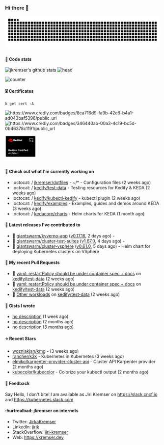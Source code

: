 ### Hi there 👋

<picture>
  <source media="(prefers-color-scheme: dark)" srcset="github-snake-dark.svg" />
  <source media="(prefers-color-scheme: light)" srcset="github-snake.svg" />
  <img alt="github-snake" src="github-snake.svg" />
</picture>

#### 📱 Code stats

![jkremser's github stats](https://github-readme-stats.vercel.app/api?username=jkremser&count_private=true&show_icons=true&hide_border=false&theme=tokyonight&title_color=5bcdec&bg_color=0d1117&border_radius=false) ![head](https://user-images.githubusercontent.com/535866/175570014-71166aaa-95f7-4a4f-869c-93a16481de4e.jpeg)



![counter](https://komarev.com/ghpvc/?username=jkremser&color=5bcdec&style=for-the-badge)

#### 🎖 Certificates
```
k get cert -A
```
<p align="left">
    <a style="text-decoration: none !important;" href="https://www.credly.com/badges/8ca716d9-fa9b-42e6-b4a1-ad043baf5396/public_url">
        <img src="https://training.linuxfoundation.org/wp-content/uploads/2022/11/CKA.png" alt="https://www.credly.com/badges/8ca716d9-fa9b-42e6-b4a1-ad043baf5396/public_url" width="110" height="110"/>
    </a>
    <a style="text-decoration: none !important;" href="https://www.credly.com/badges/346440ab-00a3-4c19-bc5d-0b46378c1191/public_url">
        <img src="https://training.linuxfoundation.org/wp-content/uploads/2022/11/CKS.png" alt="https://www.credly.com/badges/346440ab-00a3-4c19-bc5d-0b46378c1191/public_url" width="110" height="110"/>
    </a>
    <a style="text-decoration: none !important;" href="https://rhtapps.redhat.com/verify/?certId=120-194-022">
        <img src="./rhca.png" alt="https://rhtapps.redhat.com/verify/?certId=120-194-022" width="100" height="100"/>
    </a>
</p>

#### 👷 Check out what I'm currently working on

- :octocat: / [jkremser/dotfiles](https://github.com/jkremser/dotfiles) - ~/*  -  Configuration files (2 weeks ago)
- :octocat: / [kedify/test-data](https://github.com/kedify/test-data) - Testing resources for Kedify &amp; KEDA (2 weeks ago)
- :octocat: / [kedify/kubectl-kedify](https://github.com/kedify/kubectl-kedify) - kubectl plugin (2 weeks ago)
- :octocat: / [kedify/examples](https://github.com/kedify/examples) - Examples, guides and demos around KEDA (3 weeks ago)
- :octocat: / [kedacore/charts](https://github.com/kedacore/charts) - Helm charts for KEDA (1 month ago)

#### 🔭 Latest releases I've contributed to

- 🎉 [giantswarm/kyverno-app](https://github.com/giantswarm/kyverno-app) ([v0.17.16](https://github.com/giantswarm/kyverno-app/releases/tag/v0.17.16), 2 days ago) - 
- 🎉 [giantswarm/cluster-test-suites](https://github.com/giantswarm/cluster-test-suites) ([v1.67.0](https://github.com/giantswarm/cluster-test-suites/releases/tag/v1.67.0), 4 days ago) - 
- 🎉 [giantswarm/cluster-vsphere](https://github.com/giantswarm/cluster-vsphere) ([v0.61.0](https://github.com/giantswarm/cluster-vsphere/releases/tag/v0.61.0), 5 days ago) - Helm chart for deploying Kubernetes clusters on VSphere

#### 🔨 My recent Pull Requests

- 💪 [yaml: restartPolicy should be under container spec &#43; docs](https://github.com/kedify/test-data/pull/3) on [kedify/test-data](https://github.com/kedify/test-data) (2 weeks ago)
- 💪 [yaml: restartPolicy should be under container spec &#43; docs](https://github.com/kedify/test-data/pull/2) on [kedify/test-data](https://github.com/kedify/test-data) (2 weeks ago)
- 💪 [Other workloads](https://github.com/kedify/test-data/pull/1) on [kedify/test-data](https://github.com/kedify/test-data) (2 weeks ago)

#### 📓 Gists I wrote

- [no description](https://gist.github.com/abee4e0ee17bac1713160c2b347aed61) (1 week ago)
- [no description](https://gist.github.com/767a53a8cbc4efaebb0423c66d5e3fdb) (2 months ago)
- [no description](https://gist.github.com/3a636b3309bb1a7e45140b82d5766ae5) (3 months ago)

#### ⭐ Recent Stars

- [wozniakjan/kmg](https://github.com/wozniakjan/kmg) -  (3 weeks ago)
- [rancher/k3k](https://github.com/rancher/k3k) - Kubernetes in Kubernetes (3 weeks ago)
- [elmiko/karpenter-provider-cluster-api](https://github.com/elmiko/karpenter-provider-cluster-api) - Cluster API Karpenter provider (2 months ago)
- [kubecolor/kubecolor](https://github.com/kubecolor/kubecolor) - Colorize your kubectl output (2 months ago)

#### 💬 Feedback

Say Hello, I don't bite! I am available as Jiri Kremser on https://slack.cncf.io and https://kubernetes.slack.com


#### :hurtrealbad: jkremser on internets

- Twitter: <a href="https://twitter.com/JirkaKremser">JirkaKremser</a>
- LinkedIn: <a href="https://www.linkedin.com/in/jirik/">jirik</a>
- StackOverflow: <a href="https://stackoverflow.com/users/1594980/jiri-kremser">jiri-kremser</a>
- Web: https://kremser.dev